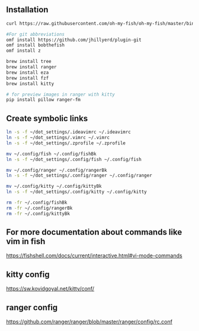 ## Installation
```bash
curl https://raw.githubusercontent.com/oh-my-fish/oh-my-fish/master/bin/install | fish

#For git abbreviations
omf install https://github.com/jhillyerd/plugin-git
omf install bobthefish
omf install z

brew install tree
brew install ranger
brew install eza
brew install fzf
brew install kitty

# for preview images in ranger with kitty
pip install pillow ranger-fm
```

## Create symbolic links
```bash
ln -s -f ~/dot_settings/.ideavimrc ~/.ideavimrc
ln -s -f ~/dot_settings/.vimrc ~/.vimrc
ln -s -f ~/dot_settings/.zprofile ~/.zprofile

mv ~/.config/fish ~/.config/fishBk
ln -s -f ~/dot_settings/.config/fish ~/.config/fish

mv ~/.config/ranger ~/.config/rangerBk
ln -s -f ~/dot_settings/.config/ranger ~/.config/ranger

mv ~/.config/kitty ~/.config/kittyBk
ln -s -f ~/dot_settings/.config/kitty ~/.config/kitty

rm -fr ~/.config/fishBk
rm -fr ~/.config/rangerBk
rm -fr ~/.config/kittyBk
```

## For more documentation about commands like vim in fish
https://fishshell.com/docs/current/interactive.html#vi-mode-commands

## kitty config
https://sw.kovidgoyal.net/kitty/conf/

## ranger config
https://github.com/ranger/ranger/blob/master/ranger/config/rc.conf
